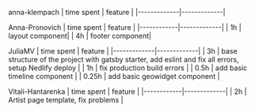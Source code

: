 anna-klempach
| time spent | feature |
|-------------|-------------|

Anna-Pronovich
| time spent | feature |
|------------|-------------|
| 1h | layout component|
| 4h | footer component|

JuliaMV
| time spent | feature |
|-------------|-------------|
| 3h | base structure of the project with gatsby starter, add eslint and fix all errors, setup Nedlify deploy |
| 1h | fix production build errors |
| 0.5h | add basic timeline component |
| 0.25h | add basic geowidget component |

Vitali-Hantarenka
| time spent | feature |
|------------|-------------|
| 2h | Artist page template, fix problems |
